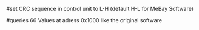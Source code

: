 #set CRC sequence in control unit to L-H (default H-L for MeBay Software)

#queries 66 Values at adress 0x1000 like the original software
